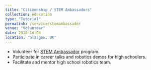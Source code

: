 ```yaml
---
title: "Citizenship / STEM Ambassadors"
collection: education
type: "Tutorial"
permalink: /service/stemambassador
venue: "Volunteer"
date: 2018-10-04
location: "Glasgow, UK"
---
```


<ul>
<li>Volunteer for <a href="https://www.stem.org.uk/stem-ambassadors">STEM Ambassador</a> program.</li>
<li>Participate in career talks and robotics demos for high schoolers.</li>
<li>Facilitate and mentor high school robotics team.</li>
</ul>
